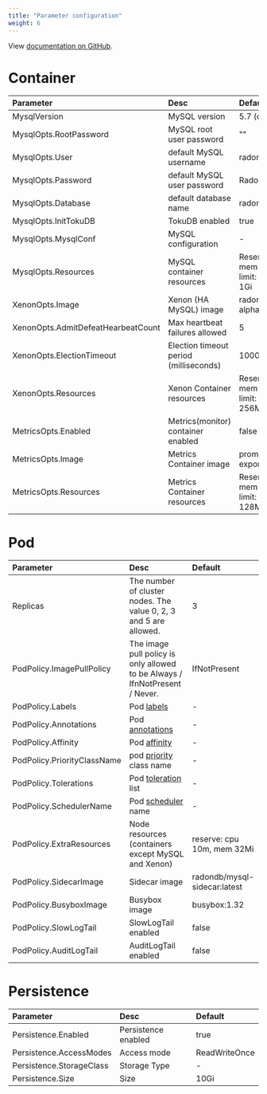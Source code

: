 ```yaml
---
title: "Parameter configuration"
weight: 6
---
```

View [documentation on GitHub](https://github.com/radondb/radondb-mysql-kubernetes/blob/main/docs/en-us/config_para.md).

# Container

| Parameter                               | Desc                        | Default                                                      |
| :--------------------------------- | :-------------------------- | :---------------------------------------------------------- |
| MysqlVersion                       | MySQL version                | 5.7 (optional: 8.0)                            |
| MysqlOpts.RootPassword             | MySQL root user password         | ""                                                          |
| MysqlOpts.User                     | default MySQL username   | radondb_usr                                                 |
| MysqlOpts.Password                 | default MySQL user password   | RadonDB@123                                                 |
| MysqlOpts.Database                 | default database name | radondb                                                     |
| MysqlOpts.InitTokuDB               | TokuDB enabled              | true                                                        |
| MysqlOpts.MysqlConf                | MySQL configuration                  | -                                                           |
| MysqlOpts.Resources                | MySQL container resources             | Reserve: CPU 100M, mem 256Mi; </br> limit: CPU 500m, mem 1Gi  |
| XenonOpts.Image                    | Xenon (HA MySQL) image    | radondb/xenon:1.1.5-alpha                                   |
| XenonOpts.AdmitDefeatHearbeatCount | Max heartbeat failures allowed  | 5                                                           |
| XenonOpts.ElectionTimeout          | Election timeout period (milliseconds) |10000ms                                                     |
| XenonOpts.Resources                | Xenon Container resources         | Reserve: CPU 50m, mem 128Mi; </br> limit: CPU 100m, mem 256Mi |
| MetricsOpts.Enabled                | Metrics(monitor) container enabled  | false                                                       |
| MetricsOpts.Image                  | Metrics Container image        | prom/mysqld-exporter:v0.12.1                                |
| MetricsOpts.Resources              | Metrics  Container resources             | Reserve: CPU 10m, mem 32Mi; </br> limit: CPU 100m, mem 128Mi  |

# Pod

| Parameter                        | Desc                                             | Default                    |
| :-------------------------- | :----------------------------------------------- | :------------------------ |
| Replicas                    | The number of cluster nodes. The value 0, 2, 3 and 5 are allowed.                   | 3                         |
| PodPolicy.ImagePullPolicy   | The image pull policy is only allowed to be Always / IfnNotPresent / Never. | IfNotPresent              |
| PodPolicy.Labels            | Pod [labels](https://kubernetes.io/docs/concepts/overview/working-with-objects/labels)                         | -                         |
| PodPolicy.Annotations       | Pod [annotations](https://kubernetes.io/docs/concepts/overview/working-with-objects/annotations/)                         | -                         |
| PodPolicy.Affinity          | Pod [affinity](https://kubernetes.io/docs/concepts/scheduling-eviction/assign-pod-node/)                     | -                         |
| PodPolicy.PriorityClassName | pod [priority](https://kubernetes.io/docs/concepts/scheduling-eviction/pod-priority-preemption/) class name             | -                         |
| PodPolicy.Tolerations       | Pod [toleration](https://kubernetes.io/docs/concepts/scheduling-eviction/taint-and-toleration/) list               | -                         |
| PodPolicy.SchedulerName     | Pod [scheduler](https://kubernetes.io/docs/concepts/scheduling-eviction/kube-scheduler/) name                 | -                         |
| PodPolicy.ExtraResources    | Node resources (containers except MySQL and Xenon)     | reserve: cpu 10m, mem 32Mi  |
| PodPolicy.SidecarImage      | Sidecar image                                    | radondb/mysql-sidecar:latest |
| PodPolicy.BusyboxImage      | Busybox image                                    | busybox:1.32              |
| PodPolicy.SlowLogTail       | SlowLogTail enabled                               | false                     |
| PodPolicy.AuditLogTail      | AuditLogTail enabled                             | false                     |

# Persistence

| Parameter                   | Desc          | Default        |
| :----------------------- | :------------- | :------------ |
| Persistence.Enabled      | Persistence enabled | true          |
| Persistence.AccessModes  | Access mode | ReadWriteOnce |
| Persistence.StorageClass | Storage Type     | -             |
| Persistence.Size         | Size     | 10Gi          |
